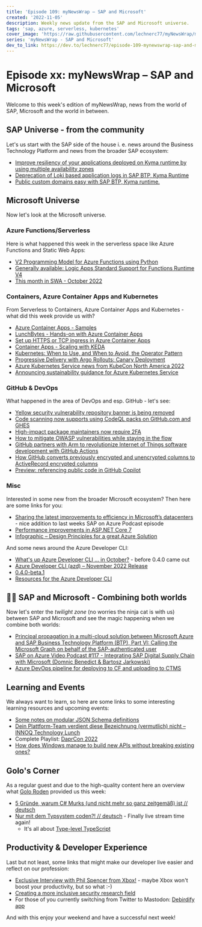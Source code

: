```yaml
---
title: 'Episode 109: myNewsWrap – SAP and Microsoft'
created: '2022-11-05'
description: Weekly news update from the SAP and Microsoft universe.
tags: 'sap, azure, serverless, kubernetes'
cover_image: 'https://raw.githubusercontent.com/lechnerc77/myNewsWrap/main/episodes/cover-images/episode109small.png'
series: 'myNewsWrap - SAP and Microsoft'
dev_to_link: https://dev.to/lechnerc77/episode-109-mynewswrap-sap-and-microsoft-4a81
---
```


# Episode xx: myNewsWrap – SAP and Microsoft

Welcome to this week's edition of myNewsWrap, news from the world of SAP, Microsoft and the world in between.

## SAP Universe - from the community

Let's us start with the SAP side of the house i. e. news around the Business Technology Platform and news from the broader SAP ecosystem:

* [Improve resiliency of your applications deployed on Kyma runtime by using multiple availability zones](https://blogs.sap.com/2022/11/02/improve-resiliency-of-your-applications-deployed-on-kyma-runtime-by-using-multiple-availability-zones)
* [Deprecation of Loki based application logs in SAP BTP, Kyma Runtime](https://blogs.sap.com/2022/11/02/deprecation-of-loki-based-application-logs-in-sap-btp-kyma-runtime)
* [Public custom domains easy with SAP BTP, Kyma runtime.](https://blogs.sap.com/2022/11/01/public-custom-domains-easy-with-sap-btp-kyma-runtime.)

## Microsoft Universe

Now let's look at the Microsoft universe.

### Azure Functions/Serverless

Here is what happened this week in the serverless space like Azure Functions and Static Web Apps:

* [V2 Programming Model for Azure Functions using Python](https://github.com/Azure/azure-functions-python-worker/wiki/V2-Programming-Model-for-Azure-Functions-using-Python)
* [Generally available: Logic Apps Standard Support for Functions Runtime V4](https://azure.microsoft.com/updates/logic-apps-standard-support-for-functions-runtime-v4/?WT.mc_id=AZ-MVP-5004195)
* [This month in SWA - October 2022](https://dev.to/azure/thismonthinswa-october-2022-18gn)

### Containers, Azure Container Apps and Kubernetes

From Serverless to Containers, Azure Container Apps and Kubernetes - what did this week provide us with?

* [Azure Container Apps - Samples](https://github.com/ThorstenHans/azure-container-apps-samples)
* [LunchBytes - Hands-on with Azure Container Apps](https://youtu.be/OXA4pi5i740)
* [Set up HTTPS or TCP ingress in Azure Container Apps](https://learn.microsoft.com/azure/container-apps/ingress?tabs=bash)
* [Container Apps - Scaling with KEDA](https://hexmaster.nl/posts/container-apps-keda-for-scaling/)
* [Kubernetes: When to Use, and When to Avoid, the Operator Pattern](https://thenewstack.io/kubernetes-when-to-use-and-when-to-avoid-the-operator-pattern)
* [Progressive Delivery with Argo Rollouts: Canary Deployment](https://www.infracloud.io/blogs/progressive-delivery-argo-rollouts-canary-deployment/)
* [Azure Kubernetes Service news from KubeCon North America 2022](https://www.danielstechblog.io/azure-kubernetes-service-news-from-kubecon-north-america-2022/)
* [Announcing sustainability guidance for Azure Kubernetes Service](https://techcommunity.microsoft.com/t5/green-tech-blog/announcing-sustainability-guidance-for-azure-kubernetes-service/ba-p/3666896?WT.mc_id=AZ-MVP-5004195)

### GitHub & DevOps

What happened in the area of DevOps and esp. GitHub - let's see:

* [Yellow security vulnerability repository banner is being removed](https://github.blog/changelog/2022-10-28-yellow-security-vulnerability-repository-banner-is-being-removed/)
* [Code scanning now supports using CodeQL packs on GitHub.com and GHES](https://github.blog/changelog/2022-11-01-code-scanning-now-supports-using-codeql-packs-on-github-com-and-ghes/)
* [High-impact package maintainers now require 2FA](https://github.blog/changelog/2022-11-01-high-impact-package-maintainers-now-require-2fa/)
* [How to mitigate OWASP vulnerabilities while staying in the flow](https://github.blog/2022-11-04-how-to-mitigate-owasp-vulnerabilities-while-staying-in-the-flow/)
* [GitHub partners with Arm to revolutionize Internet of Things software development with GitHub Actions](https://github.blog/2022-11-02-github-partners-with-arm-to-revolutionize-internet-of-things-software-development-with-github-actions/)
* [How GitHub converts previously encrypted and unencrypted columns to ActiveRecord encrypted columns](https://github.blog/2022-11-03-how-github-converts-previously-encrypted-and-unencrypted-columns-to-activerecord-encrypted-columns/)
* [Preview: referencing public code in GitHub Copilot](https://github.blog/2022-11-01-preview-referencing-public-code-in-github-copilot/)

### Misc

Interested in some new from the broader Microsoft ecosystem? Then here are some links for you:

* [Sharing the latest improvements to efficiency in Microsoft’s datacenters](https://azure.microsoft.com/blog/sharing-the-latest-improvements-to-efficiency-in-microsoft-s-datacenters/?WT.mc_id=AZ-MVP-5004195) - nice addition to last weeks SAP on Azure Podcast episode
* [Performance improvements in ASP.NET Core 7](https://devblogs.microsoft.com/dotnet/performance-improvements-in-aspnet-core-7/?WT.mc_id=AZ-MVP-5004195)
* [Infographic – Design Principles for a great Azure Solution](https://dailydotnettips.com/infographic-design-principles-for-a-great-azure-solution/)

And some news around the Azure Developer CLI:

* [What's up Azure Developer CLI … in October?](https://dev.to/lechnerc77/whats-up-azure-developer-cli-in-october-5cpn) - before 0.4.0 came out
* [Azure Developer CLI (azd) – November 2022 Release](https://devblogs.microsoft.com/azure-sdk/azure-developer-cli-azd-november-2022-release/?WT.mc_id=AZ-MVP-5004195)
* [0.4.0-beta.1](https://github.com/Azure/azure-dev/releases/tag/azure-dev-cli_0.4.0-beta.1)
* [Resources for the Azure Developer CLI](https://www.theurlist.com/azd)

## 🐱‍👤 SAP and Microsoft - Combining both worlds

Now let's enter the _twilight zone_ (no worries the ninja cat is with us) between SAP and Microsoft and see the magic happening when we combine both worlds:

* [Principal propagation in a multi-cloud solution between Microsoft Azure and SAP Business Technology Platform (BTP), Part VI: Calling the Microsoft Graph on behalf of the SAP-authenticated user](https://blogs.sap.com/2022/11/02/principal-propagation-in-a-multi-cloud-solution-between-microsoft-azure-and-sap-business-technology-platform-btp-part-vi-calling-the-microsoft-graph-on-behalf-of-the-sap-authenticated-user/)
* [SAP on Azure Video Podcast #117 - Integrating SAP Digital Supply Chain with Microsoft (Domnic Benedict & Bartosz Jarkowski)](https://youtu.be/PYwCkGA-XdM)
* [Azure DevOps pipeline for deploying to CF and uploading to CTMS](https://gist.github.com/jasper07/c8363cfb6a796edcca60175467fe8573)

## Learning and Events

We always want to learn, so here are some links to some interesting learning resources and upcoming events:

* [Some notes on modular JSON Schema definitions](https://qmacro.org/blog/posts/2022/11/02/some-notes-on-modular-json-schema-definitions/)
* [Dein Plattform-Team verdient diese Bezeichnung (vermutlich) nicht – INNOQ Technology Lunch](https://youtu.be/tbbb3aeULF8)
* Complete Playlist: [DaprCon 2022](https://www.youtube.com/playlist?list=PLcip_LgkYwzspITkpyHGRw7L87UqOI2lX)
* [How does Windows manage to build new APIs without breaking existing ones?](https://youtu.be/3saPF8QtQfk)

## Golo's Corner

As a regular guest and due to the high-quality content here an overview what [Golo Roden](https://twitter.com/goloroden) provided us this week:

* [5 Gründe, warum C# Murks (und nicht mehr so ganz zeitgemäß) ist // deutsch](https://youtu.be/jsQ1ARTqU-g)
* [Nur mit dem Typsystem coden?! // deutsch](https://youtu.be/lwrArjGeNCM) - Finally live stream time again!
  * It's all about [Type-level TypeScript](https://type-level-typescript.com/)

## Productivity & Developer Experience

Last but not least, some links that might make our developer live easier and reflect on our profession:

* [Exclusive Interview with Phil Spencer from Xbox!](https://youtu.be/qKy9c3p3rqU) - maybe Xbox won't boost your productivity, but so what :-)
* [Creating a more inclusive security research field](https://github.blog/2022-10-31-creating-a-more-inclusive-security-research-field/)
* For those of you currently switching from Twitter to Mastodon: [Debirdify app](https://digitalcourage.social/@debirdify/109265065695249749)

And with this enjoy your weekend and have a successful next week!
